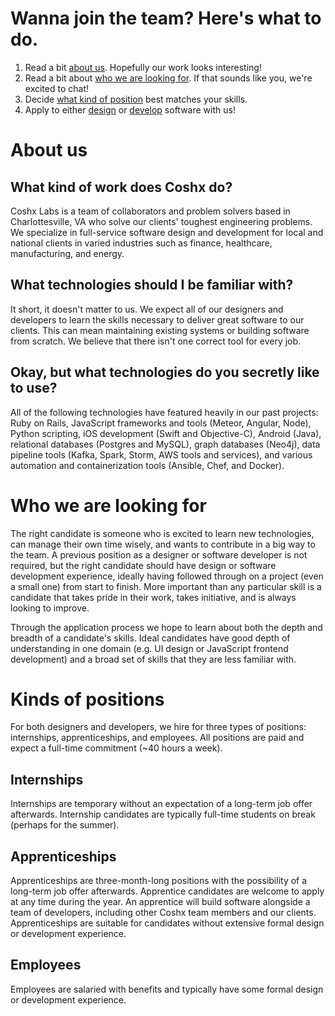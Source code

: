 # Wanna join the team? Here's what to do.

  1. Read a bit [about us](#about-us). Hopefully our work looks interesting!
  1. Read a bit about [who we are looking for](#who-we-are-looking-for). If that sounds like you, we're excited to chat!
  1. Decide [what kind of position](#kinds-of-positions) best matches your skills.
  1. Apply to either [design](designer/README.md) or [develop](developer/README.md) software with us!
  
# About us
## What kind of work does Coshx do?
Coshx Labs is a team of collaborators and problem solvers based in Charlottesville, VA who solve our clients' toughest engineering problems. We specialize in full-service software design and development for local and national clients in varied industries such as finance, healthcare, manufacturing, and energy.

## What technologies should I be familiar with?
It short, it doesn't matter to us. We expect all of our designers and developers to learn the skills necessary to deliver great software to our clients. This can mean maintaining existing systems or building software from scratch. We believe that there isn't one correct tool for every job.

## Okay, but what technologies do you secretly like to use?
All of the following technologies have featured heavily in our past projects: Ruby on Rails, JavaScript frameworks and tools (Meteor, Angular, Node), Python scripting, iOS development (Swift and Objective-C), Android (Java), relational databases (Postgres and MySQL), graph databases (Neo4j), data pipeline tools (Kafka, Spark, Storm, AWS tools and services), and various automation and containerization tools (Ansible, Chef, and Docker).

# Who we are looking for
The right candidate is someone who is excited to learn new technologies, can manage their own time wisely, and wants to contribute in a big way to the team. A previous position as a designer or software developer is not required, but the right candidate should have design or software development experience, ideally having followed through on a project (even a small one) from start to finish. More important than any particular skill is a candidate that takes pride in their work, takes initiative, and is always looking to improve.

Through the application process we hope to learn about both the depth and breadth of a candidate's skills. Ideal candidates have good depth of understanding in one domain (e.g. UI design or JavaScript frontend development) and a broad set of skills that they are less familiar with. 

# Kinds of positions
For both designers and developers, we hire for three types of positions: internships, apprenticeships, and employees. All positions are paid and expect a full-time commitment (~40 hours a week).

## Internships
Internships are temporary without an expectation of a long-term job offer afterwards. Internship candidates are typically full-time students on break (perhaps for the summer).

## Apprenticeships
Apprenticeships are three-month-long positions with the possibility of a long-term job offer afterwards. Apprentice candidates are welcome to apply at any time during the year. An apprentice will build software alongside a team of developers, including other Coshx team members and our clients. Apprenticeships are suitable for candidates without extensive formal design or development experience.

## Employees
Employees are salaried with benefits and typically have some formal design or development experience.
